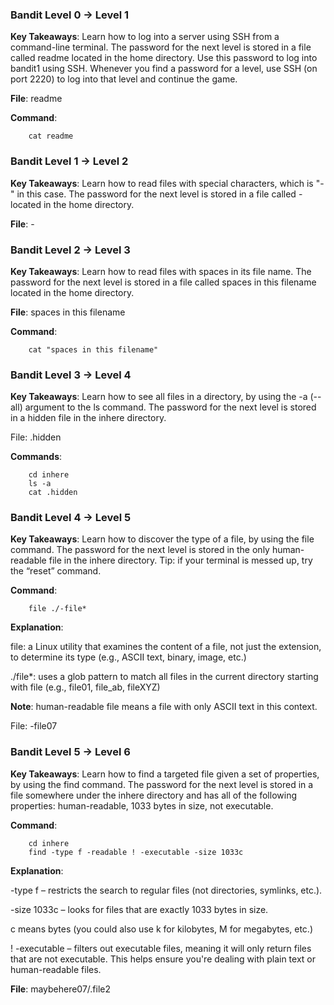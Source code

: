 ### Bandit Level 0 → Level 1
**Key Takeaways**: Learn how to log into a server using SSH from a command-line terminal.
The password for the next level is stored in a file called readme located in the home directory. Use this password to log into bandit1 using SSH. Whenever you find a password for a level, use SSH (on port 2220) to log into that level and continue the game.

**File**: readme

**Command**:

        cat readme

### Bandit Level 1 → Level 2
**Key Takeaways**: Learn how to read files with special characters, which is "-" in this case.
The password for the next level is stored in a file called - located in the home directory.

**File**: -

### Bandit Level 2 → Level 3
**Key Takeaways**: Learn how to read files with spaces in its file name.
The password for the next level is stored in a file called spaces in this filename located in the home directory.

**File**: spaces in this filename

**Command**: 

        cat "spaces in this filename"
        
### Bandit Level 3 → Level 4
**Key Takeaways**: Learn how to see all files in a directory, by using the -a (--all) argument to the ls command.
The password for the next level is stored in a hidden file in the inhere directory.

File: .hidden

**Commands**:

        cd inhere
        ls -a
        cat .hidden

### Bandit Level 4 → Level 5
**Key Takeaways**: Learn how to discover the type of a file, by using the file command.
The password for the next level is stored in the only human-readable file in the inhere directory. Tip: if your terminal is messed up, try the “reset” command.

**Command**: 

        file ./-file*

**Explanation**:

file: a Linux utility that examines the content of a file, not just the extension, to determine its type (e.g., ASCII text, binary, image, etc.)

./file*: uses a glob pattern to match all files in the current directory starting with file (e.g., file01, file_ab, fileXYZ)

**Note**: human-readable file means a file with only ASCII text in this context.

File: -file07

### Bandit Level 5 → Level 6
**Key Takeaways**: Learn how to find a targeted file given a set of properties, by using the find command.
The password for the next level is stored in a file somewhere under the inhere directory and has all of the following properties: human-readable, 1033 bytes in size, not executable.

**Command**: 

        cd inhere
        find -type f -readable ! -executable -size 1033c

**Explanation**:

-type f – restricts the search to regular files (not directories, symlinks, etc.).

-size 1033c – looks for files that are exactly 1033 bytes in size.

c means bytes (you could also use k for kilobytes, M for megabytes, etc.)

! -executable – filters out executable files, meaning it will only return files that are not executable. This helps ensure you're dealing with plain text or human-readable files.

**File**: maybehere07/.file2
